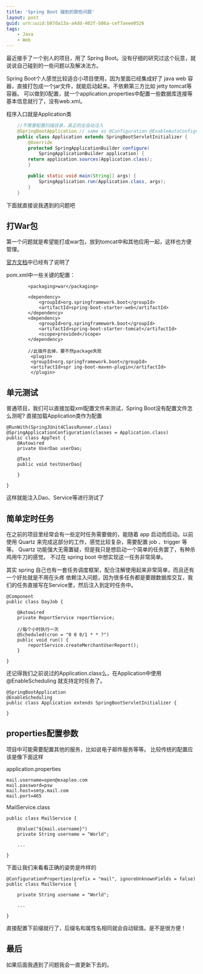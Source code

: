 ```yaml
---
title: 'Spring Boot 碰到的那些问题'
layout: post
guid: urn:uuid:b87da13a-a4dd-402f-b06a-cef7aeee0526
tags:
    - Java
    - Web
---
```



最近接手了一个别人的项目，用了 Spring Boot。没有仔细的研究过这个玩意，就说说自己碰到的一些问题以及解决法方。

Spring Boot个人感觉比较适合小项目使用，因为里面已经集成好了 java web 容器，直接打包成一个jar文件，就能启动起来。不依赖第三方比如 jetty tomcat等容器。
可以做到0配置，就一个application.properties中配置一些数据库连接等基本信息就行了，没有web.xml。

程序入口就是Application类

``` java
    //不需要配置扫描目录，真正的全自动注入
    @SpringBootApplication // same as @Configuration @EnableAutoConfiguration @ComponentScan
    public class Application extends SpringBootServletInitializer {
    	@Override
	    protected SpringApplicationBuilder configure(
			SpringApplicationBuilder application) {
		return application.sources(Application.class);
	    }

	    public static void main(String[] args) {
	        SpringApplication.run(Application.class, args);
    	}
    }
```

下面就直接说我遇到的问题吧

## 打War包 ##
第一个问题就是希望能打成war包，放到tomcat中和其他应用一起，这样也方便管理。

[官方文档][1]中已经有了说明了

pom.xml中一些关键的配置：
```
        <packaging>war</packaging> 

        <dependency>
			<groupId>org.springframework.boot</groupId>
			<artifactId>spring-boot-starter-web</artifactId>
		</dependency>
		<dependency>
			<groupId>org.springframework.boot</groupId>
			<artifactId>spring-boot-starter-tomcat</artifactId>
			<scope>provided</scope>
		</dependency>
		
		//此插件去掉，要不然package失败
		 <plugin> 
		 <groupId>org.springframework.boot</groupId>                
		 <artifactId>spr ing-boot-maven-plugin</artifactId> 
		 </plugin>
```

## 单元测试 ##
普通项目，我们可以直接加载xml配置文件来测试，Spring Boot没有配置文件怎么测呢?
直接加载Application类作为配置
```
@RunWith(SpringJUnit4ClassRunner.class)
@SpringApplicationConfiguration(classes = Application.class)
public class AppTest {
    @Autowired
	private UserDao userDao;
	
	@Test
	public void testUserDao{
	
	}

}
```
这样就能注入Dao、Service等进行测试了

## 简单定时任务 ##
在之前的项目里经常会有一些定时任务需要做的，能随着 app 启动而启动。以前使用 Quartz 来完成这部分的工作，感觉比较复杂，需要配置 job 、trigger 等等。
Quartz 功能强大无需置疑，但是我只是想启动一个简单的任务罢了，有种杀鸡用牛刀的感觉。
不过在 spring boot 中想实现这一任务非常简单。

其实 spring 自己也有一套任务调度框架，配合注解使用起来非常简单，而且还有一个好处就是不用在头疼 依赖注入问题，因为很多任务都是要跟数据库交互，我们的任务直接写在Service里，然后注入到定时任务中。


```
@Component
public class DayJob {

	@Autowired
	private ReportService reportService;

    //每个小时执行一次
	@Scheduled(cron = "0 0 0/1 * * ?") 
	public void run() {
		reportService.createMerchantUserReport();
	}

}
```
还记得我们之前说过的Application.class么，在Application中使用@EnableScheduling 就支持定时任务了。

```
@SpringBootApplication
@EnableScheduling
public class Application extends SpringBootServletInitializer {

}
```

## properties配置参数 ##
项目中可能需要配置其他的服务，比如说电子邮件服务等等。
比较传统的配置应该是像下面这样


application.properties
```
mail.username=open@exapleo.com
mail.password=psw
mail.host=smtp.mail.com
mail.port=465
```

MailService.class
```
public class MailService {

    @Value("${mail.username}")
	private String username = "World";
    
    ...

}
```
下面让我们来看看正确的姿势是咋样的
```
@ConfigurationProperties(prefix = "mail", ignoreUnknownFields = false)
public class MailService {

	private String username = "World";
	
    ...
    
}
```
直接配置下前缀就行了，后缀名和属性名相同就会自动赋值。是不是很方便！



## 最后 ##
如果后面我遇到了问题我会一直更新下去的。

  [1]: http://docs.spring.io/spring-boot/docs/current/reference/htmlsingle/#howto-create-a-deployable-war-file

